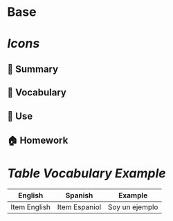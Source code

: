 # Base

# *Icons*

## 📌 Summary 


## 📙 Vocabulary


## 📝 Use


## 🏠 Homework


# *Table Vocabulary Example*


| English      | Spanish | Example |
| ------ | ----------- | ----------- |
|  Item English |  Item Espaniol | Soy un ejemplo |


